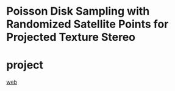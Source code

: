 # Poisson Disk Sampling with Randomized Satellite Points for Projected Texture Stereo

# project

[web](https://norishigefukushima.github.io/PDSRSP_ProjectedTextureStereo/)

